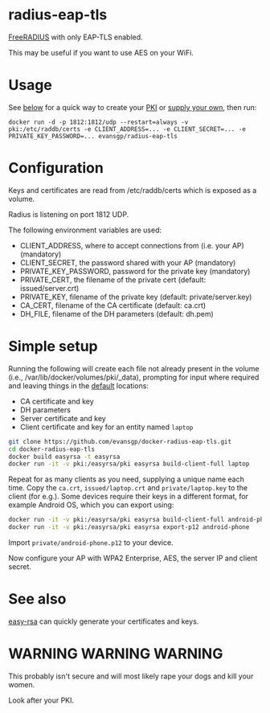 # radius-eap-tls

[FreeRADIUS](https://github.com/FreeRADIUS/freeradius-server/) with only EAP-TLS enabled.

This may be useful if you want to use AES on your WiFi.

# Usage

See [below](#simple-setup) for a quick way to create your [PKI](https://en.wikipedia.org/wiki/Public_key_infrastructure) or [supply your own](#configuration), then run:

```
docker run -d -p 1812:1812/udp --restart=always -v pki:/etc/raddb/certs -e CLIENT_ADDRESS=... -e CLIENT_SECRET=... -e PRIVATE_KEY_PASSWORD=... evansgp/radius-eap-tls
```

# Configuration

Keys and certificates are read from /etc/raddb/certs which is exposed as a volume.

Radius is listening on port 1812 UDP.

The following environment variables are used:

- CLIENT_ADDRESS, where to accept connections from (i.e. your AP) (mandatory)
- CLIENT_SECRET, the password shared with your AP (mandatory)
- PRIVATE_KEY_PASSWORD, password for the private key (mandatory)
- PRIVATE_CERT, the filename of the private cert (default: issued/server.crt)
- PRIVATE_KEY, filename of the private key (default: private/server.key)
- CA_CERT, filename of the CA certificate (default: ca.crt)
- DH_FILE, filename of the DH parameters (default: dh.pem)

# Simple setup

Running the following will create each file not already present in the volume (i.e., /var/lib/docker/volumes/pki/_data), prompting for input where required and leaving things in the [default](#configuration) locations:
- CA certificate and key
- DH parameters
- Server certificate and key
- Client certificate and key for an entity named `laptop`

```bash
git clone https://github.com/evansgp/docker-radius-eap-tls.git
cd docker-radius-eap-tls
docker build easyrsa -t easyrsa
docker run -it -v pki:/easyrsa/pki easyrsa build-client-full laptop
```

Repeat for as many clients as you need, supplying a unique name each time. Copy the `ca.crt`, `issued/laptop.crt` and `private/laptop.key` to the client (for e.g.). Some devices require their keys in a different format, for example Android OS, which you can export using:

```bash
docker run -it -v pki:/easyrsa/pki easyrsa build-client-full android-phone
docker run -it -v pki:/easyrsa/pki easyrsa export-p12 android-phone
```

Import `private/android-phone.p12` to your device.

Now configure your AP with WPA2 Enterprise, AES, the server IP and client secret.

# See also

[easy-rsa](https://github.com/OpenVPN/easy-rsa/) can quickly generate your certificates and keys.

# WARNING WARNING WARNING

This probably isn't secure and will most likely rape your dogs and kill your women.

Look after your PKI.
